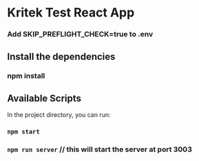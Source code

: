 # Kritek Test React App

### Add SKIP_PREFLIGHT_CHECK=true to .env

## Install the dependencies

### npm install

## Available Scripts

In the project directory, you can run:

### `npm start`

### `npm run server` // this will start the server at port 3003
